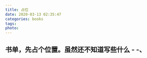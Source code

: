 ```yaml
---
title: 占位
date: 2020-03-13 02:35:47
categories: books
tags:
photo: 
---
```

## 书单，先占个位置。虽然还不知道写些什么 - -、